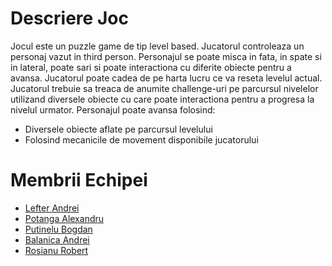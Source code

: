 # Descriere Joc
Jocul este un puzzle game de tip level based. Jucatorul controleaza un personaj vazut in third person. Personajul se poate misca in fata, in spate si in lateral, poate sari si poate interactiona cu diferite obiecte pentru a avansa. Jucatorul poate cadea de pe harta lucru ce va reseta levelul actual. 
Jucatorul trebuie sa treaca de anumite challenge-uri pe parcursul nivelelor utilizand diversele obiecte cu care poate interactiona pentru a progresa la nivelul urmator. Personajul poate avansa folosind:
- Diversele obiecte aflate pe parcursul levelului
- Folosind mecanicile de movement disponibile jucatorului

# Membrii Echipei 
- [Lefter Andrei](https://github.com/andlft)
- [Potanga Alexandru](https://github.com/Destro25)
- [Putinelu Bogdan](https://github.com/bogdanputinelu)
- [Balanica Andrei](https://github.com/Balanica)
- [Rosianu Robert](https://github.com/RobertKeanu)
